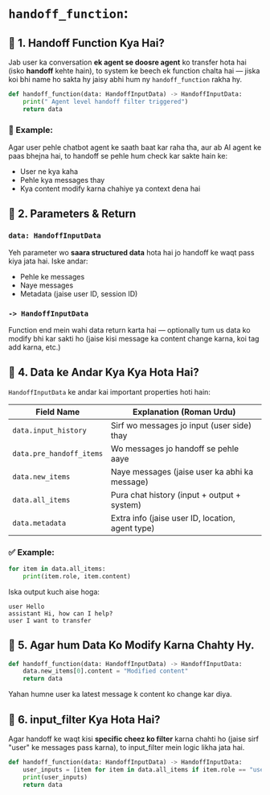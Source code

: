 #   `handoff_function`:

## 🔹 1. Handoff Function Kya Hai?

Jab user ka conversation **ek agent se doosre agent** ko transfer hota hai (isko **handoff** kehte hain), to system ke beech ek function
chalta hai — jiska koi bhi name ho sakta hy jaisy abhi  hum ny `handoff_function` rakha hy.

```python
def handoff_function(data: HandoffInputData) -> HandoffInputData:
    print(" Agent level handoff filter triggered")
    return data
```

### 🔸 Example:
Agar user pehle chatbot agent ke saath baat kar raha tha, aur ab AI agent ke paas bhejna hai, to handoff se pehle hum check kar sakte hain ke:
- User ne kya kaha
- Pehle kya messages thay
- Kya content modify karna chahiye ya context dena hai


## 🔹 2. Parameters & Return

###  `data: HandoffInputData`
Yeh parameter wo **saara structured data** hota hai jo handoff ke waqt pass kiya jata hai. Iske andar:
- Pehle ke messages
- Naye messages
- Metadata (jaise user ID, session ID)

###  `-> HandoffInputData`
Function end mein wahi data return karta hai — optionally tum us data ko modify bhi kar sakti ho (jaise kisi message ka content change karna, koi tag add karna, etc.)


## 🔹 4. Data ke Andar Kya Kya Hota Hai?

`HandoffInputData` ke andar kai important properties hoti hain:

| Field Name           | Explanation (Roman Urdu) |
|----------------------|--------------------------|
| `data.input_history` | Sirf wo messages jo input (user side) thay |
| `data.pre_handoff_items` | Wo messages jo handoff se pehle aaye |
| `data.new_items`     | Naye messages (jaise user ka abhi ka message) |
| `data.all_items`     | Pura chat history (input + output + system) |
| `data.metadata`      | Extra info (jaise user ID, location, agent type) |


### ✅ Example:
```python
for item in data.all_items:
    print(item.role, item.content)
```

Iska output kuch aise hoga:

```
user Hello
assistant Hi, how can I help?
user I want to transfer
```


## 🔹 5. Agar hum Data Ko Modify Karna Chahty Hy.

```python
def handoff_function(data: HandoffInputData) -> HandoffInputData:
    data.new_items[0].content = "Modified content"
    return data
```

Yahan humne user ka latest message k content ko change kar diya.


## 🔹 6. input_filter Kya Hota Hai?

Agar handoff ke waqt kisi **specific cheez ko filter** karna chahti ho (jaise sirf "user" ke messages pass karna), to input_filter mein logic likha jata hai.

```python
def handoff_function(data: HandoffInputData) -> HandoffInputData:
    user_inputs = [item for item in data.all_items if item.role == "user"]
    print(user_inputs)
    return data
```


